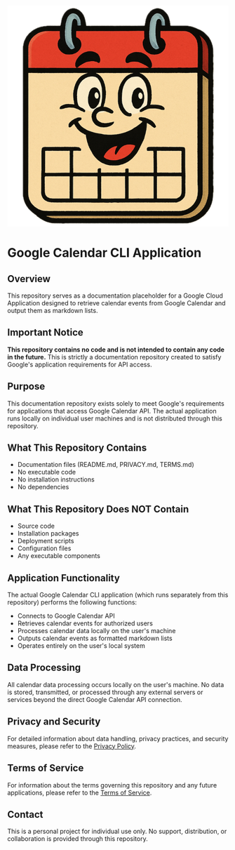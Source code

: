 <div align="center">
  <img src="logo.png" alt="Google Calendar CLI Logo" />
</div>

# Google Calendar CLI Application

## Overview

This repository serves as a documentation placeholder for a Google Cloud Application designed to retrieve calendar events from Google Calendar and output them as markdown lists.

## Important Notice

**This repository contains no code and is not intended to contain any code in the future.** This is strictly a documentation repository created to satisfy Google's application requirements for API access.

## Purpose

This documentation repository exists solely to meet Google's requirements for applications that access Google Calendar API. The actual application runs locally on individual user machines and is not distributed through this repository.

## What This Repository Contains

- Documentation files (README.md, PRIVACY.md, TERMS.md)
- No executable code
- No installation instructions
- No dependencies

## What This Repository Does NOT Contain

- Source code
- Installation packages
- Deployment scripts
- Configuration files
- Any executable components

## Application Functionality

The actual Google Calendar CLI application (which runs separately from this repository) performs the following functions:

- Connects to Google Calendar API
- Retrieves calendar events for authorized users
- Processes calendar data locally on the user's machine
- Outputs calendar events as formatted markdown lists
- Operates entirely on the user's local system

## Data Processing

All calendar data processing occurs locally on the user's machine. No data is stored, transmitted, or processed through any external servers or services beyond the direct Google Calendar API connection.

## Privacy and Security

For detailed information about data handling, privacy practices, and security measures, please refer to the [Privacy Policy](PRIVACY.md).

## Terms of Service

For information about the terms governing this repository and any future applications, please refer to the [Terms of Service](TERMS.md).

## Contact

This is a personal project for individual use only. No support, distribution, or collaboration is provided through this repository.